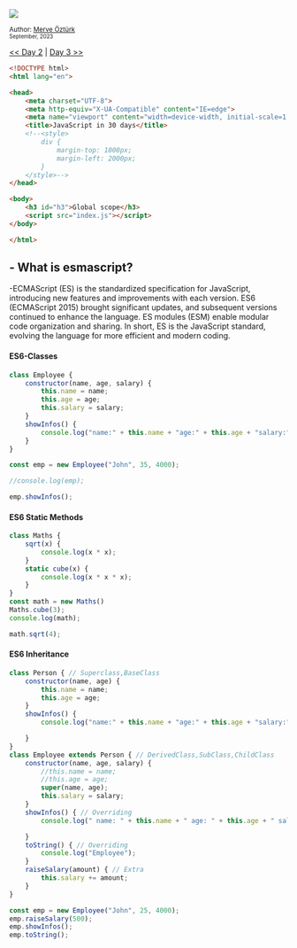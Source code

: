 <div align-items="center">
<a class="header-badge" target="_blank" href="https://www.linkedin.com/in/merve-%C3%B6-5062a5260/">
    <img src="https://img.shields.io/badge/style--5eba00.svg?label=LinkedIn&logo=linkedin&style=social">
  </a>

  <a class="header-badge" target="_blank" href="https://github.com/mrvozturk">
   
  </a>

<sub>Author:
<a href="https://www.linkedin.com/in/merve-%C3%B6-5062a5260/" target="_blank">Merve Öztürk</a><br>
<small> September, 2023</small>
</sub>
</div>

[<< Day 2](../readMe.md) | [Day 3 >>](../02_Day_Introduction_to_React/02_introduction_to_react.md)


```html
<!DOCTYPE html>
<html lang="en">

<head>
    <meta charset="UTF-8">
    <meta http-equiv="X-UA-Compatible" content="IE=edge">
    <meta name="viewport" content="width=device-width, initial-scale=1.0">
    <title>JavaScript in 30 days</title>
    <!--<style>
        div {
            margin-top: 1000px;
            margin-left: 2000px;
        }
    </style>-->
</head>

<body>
    <h3 id="h3">Global scope</h3>
    <script src="index.js"></script>
</body>

</html>
```
##  - What is esmascript?

-ECMAScript (ES) is the standardized specification for JavaScript, introducing new features and improvements with each version. ES6 (ECMAScript 2015) brought significant updates, and subsequent versions continued to enhance the language. ES modules (ESM) enable modular code organization and sharing. In short, ES is the JavaScript standard, evolving the language for more efficient and modern coding.

#### ES6-Classes


```js
class Employee {
    constructor(name, age, salary) {
        this.name = name;
        this.age = age;
        this.salary = salary;
    }
    showInfos() {
        console.log("name:" + this.name + "age:" + this.age + "salary:" + this.salary)
    }
}

const emp = new Employee("John", 35, 4000);

//console.log(emp);

emp.showInfos();
```

#### ES6 Static Methods


```js
class Maths {
    sqrt(x) {
        console.log(x * x);
    }
    static cube(x) {
        console.log(x * x * x);
    }
}
const math = new Maths()
Maths.cube(3);
console.log(math);

math.sqrt(4);
```

#### ES6 Inheritance



```js
class Person { // Superclass,BaseClass
    constructor(name, age) {
        this.name = name;
        this.age = age;
    }
    showInfos() {
        console.log("name:" + this.name + "age:" + this.age + "salary:" + this.salary)

    }
}
class Employee extends Person { // DerivedClass,SubClass,ChildClass
    constructor(name, age, salary) {
        //this.name = name;
        //this.age = age;
        super(name, age);
        this.salary = salary;
    }
    showInfos() { // Overriding
        console.log(" name: " + this.name + " age: " + this.age + " salary: " + this.salary)

    }
    toString() { // Overriding
        console.log("Employee");
    }
    raiseSalary(amount) { // Extra
        this.salary += amount;
    }
}

const emp = new Employee("John", 25, 4000);
emp.raiseSalary(500);
emp.showInfos();
emp.toString();
```
